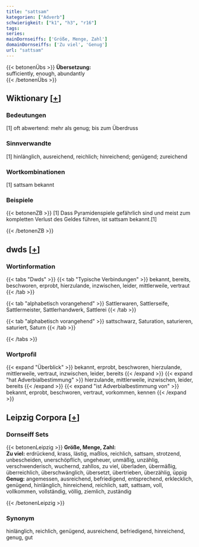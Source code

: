 ```yaml
---
title: "sattsam"
kategorien: ["Adverb"]
schwierigkeit: ["k1", "h3", "r16"]
tags:
series:
mainDornseiffs: ['Größe, Menge, Zahl']
domainDornseiffs: ['Zu viel', 'Genug']
url: "sattsam"
---
```


{{< betonenÜbs >}}
**Übersetzung:**  
sufficiently, enough, abundantly  
{{< /betonenÜbs >}}

## Wiktionary [[+](https://de.wiktionary.org/wiki/sattsam)]

### Bedeutungen
[1] oft abwertend: mehr als genug; bis zum Überdruss  

### Sinnverwandte
[1] hinlänglich, ausreichend, reichlich; hinreichend; genügend; zureichend  

### Wortkombinationen
[1] sattsam bekannt  

### Beispiele
{{< betonenZB >}}
[1] Dass Pyramidenspiele gefährlich sind und meist zum kompletten Verlust des Geldes führen, ist sattsam bekannt.[1]  

{{< /betonenZB >}}


## dwds [[+](https://www.dwds.de/wb/sattsam)]

### Wortinformation
{{< tabs "Dwds" >}}
{{< tab "Typische Verbindungen" >}}
bekannt, bereits, beschworen, erprobt, hierzulande, inzwischen, leider, mittlerweile, vertraut
{{< /tab >}}

{{< tab "alphabetisch vorangehend" >}}
Sattlerwaren, Sattlerseife, Sattlermeister, Sattlerhandwerk, Sattlerei
{{< /tab >}}

{{< tab "alphabetisch vorangehend" >}}
sattschwarz, Saturation, saturieren, saturiert, Saturn
{{< /tab >}}

{{< /tabs >}}

### Wortprofil
{{< expand "Überblick" >}} bekannt, erprobt, beschworen, hierzulande, mittlerweile, vertraut, inzwischen, leider, bereits {{< /expand >}}
{{< expand "hat Adverbialbestimmung" >}} hierzulande, mittlerweile, inzwischen, leider, bereits {{< /expand >}}
{{< expand "ist Adverbialbestimmung von" >}} bekannt, erprobt, beschworen, vertraut, vorkommen, kennen {{< /expand >}}

## Leipzig Corpora [[+](https://corpora.uni-leipzig.de/en/res?word=sattsam&corpusId=deu_newscrawl-public_2018)]

### Dornseiff Sets
{{< betonenLeipzig >}}
**Größe, Menge, Zahl:**  
**Zu viel:** erdrückend, krass, lästig, maßlos, reichlich, sattsam, strotzend, unbescheiden, unerschöpflich, ungeheuer, unmäßig, unzählig, verschwenderisch, wuchernd, zahllos, zu viel, überladen, übermäßig, überreichlich, überschwänglich, übersetzt, übertrieben, überzählig, üppig  
**Genug:** angemessen, ausreichend, befriedigend, entsprechend, erklecklich, genügend, hinlänglich, hinreichend, reichlich, satt, sattsam, voll, vollkommen, vollständig, völlig, ziemlich, zuständig  

{{< /betonenLeipzig >}}

### Synonym
hinlänglich, reichlich, genügend, ausreichend, befriedigend, hinreichend, genug, gut

